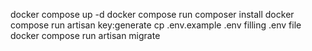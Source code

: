 docker compose up -d
docker compose run composer install
docker compose run artisan key:generate
cp .env.example .env
filling .env file
docker compose run artisan migrate

